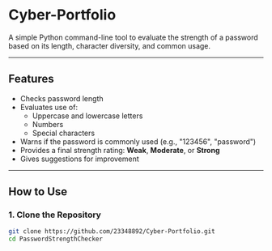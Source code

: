 # Cyber-Portfolio

A simple Python command-line tool to evaluate the strength of a password based on its length, character diversity, and common usage.

---

## Features

- Checks password length
- Evaluates use of:
  - Uppercase and lowercase letters
  - Numbers
  - Special characters
- Warns if the password is commonly used (e.g., "123456", "password")
- Provides a final strength rating: **Weak**, **Moderate**, or **Strong**
- Gives suggestions for improvement

---

## How to Use

### 1. Clone the Repository

```bash
git clone https://github.com/23348892/Cyber-Portfolio.git
cd PasswordStrengthChecker
